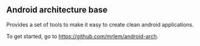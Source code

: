 ## Android architecture base

Provides a set of tools to make it easy to create clean android applications.

To get started, go to https://github.com/mrlem/android-arch.
